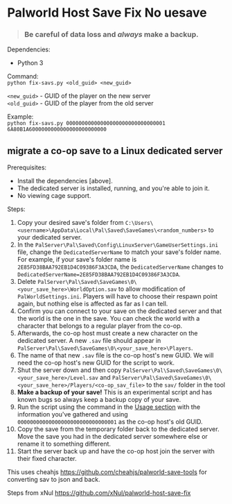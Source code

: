 # Palworld Host Save Fix No uesave

> ### Be careful of data loss and *always* make a backup.

Dependencies:
- Python 3

Command:    
`python fix-savs.py <old_guid> <new_guid>`

`<new_guid>` - GUID of the player on the new server    
`<old_guid>` - GUID of the player from the old server

Example:    
`python fix-savs.py 00000000000000000000000000000001 6A80B1A6000000000000000000000000`

## migrate a co-op save to a Linux dedicated server

Prerequisites:
- Install the dependencies [above].
- The dedicated server is installed, running, and you're able to join it.
- No viewing cage support.

Steps:
1. Copy your desired save's folder from `C:\Users\<username>\AppData\Local\Pal\Saved\SaveGames\<random_numbers>` to your dedicated server.
2. In the `PalServer\Pal\Saved\Config\LinuxServer\GameUserSettings.ini` file, change the `DedicatedServerName` to match your save's folder name. For example, if your save's folder name is `2E85FD38BAA792EB1D4C09386F3A3CDA`, the `DedicatedServerName` changes to `DedicatedServerName=2E85FD38BAA792EB1D4C09386F3A3CDA`.
3. Delete `PalServer\Pal\Saved\SaveGames\0\<your_save_here>\WorldOption.sav` to allow modification of `PalWorldSettings.ini`. Players will have to choose their respawn point again, but nothing else is affected as far as I can tell.
4. Confirm you can connect to your save on the dedicated server and that the world is the one in the save. You can check the world with a character that belongs to a regular player from the co-op.
5. Afterwards, the co-op host must create a new character on the dedicated server. A new `.sav` file should appear in `PalServer\Pal\Saved\SaveGames\0\<your_save_here>\Players`.
6. The name of that new `.sav` file is the co-op host's new GUID. We will need the co-op host's new GUID for the script to work.
7. Shut the server down and then copy `PalServer\Pal\Saved\SaveGames\0\<your_save_here>/Level.sav` and `PalServer\Pal\Saved\SaveGames\0\<your_save_here>/Players/<co-op_sav_file>` to the `sav/` folder in the tool
8. **Make a backup of your save!** This is an experimental script and has known bugs so always keep a backup copy of your save.
9. Run the script using the command in the [Usage section](#usage) with the information you've gathered and using `00000000000000000000000000000001` as the co-op host's old GUID.
10. Copy the save from the temporary folder back to the dedicated server. Move the save you had in the dedicated server somewhere else or rename it to something different.
11. Start the server back up and have the co-op host join the server with their fixed character.




This uses cheahjs https://github.com/cheahjs/palworld-save-tools for converting sav to json and back.

Steps from xNul https://github.com/xNul/palworld-host-save-fix